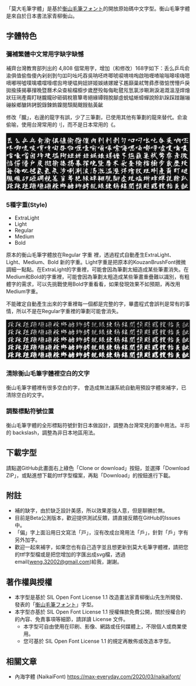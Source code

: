 「莫大毛筆字體」是基於[衡山毛筆フォント](https://opentype.jp/kouzanmouhitufont.htm)的開放原始碼中文字型。衡山毛筆字體是來自於日本書法家青柳衡山。

## 字體特色

### 彌補繁體中文常用字缺字缺憾

補齊台灣教育部列出的 4,808 個常用字，增加（和修改）168字如下：丢么乒乓俞渝俱值偷偺傻內剁剎剝勻吅叼吆吒吞吳呐呸咚唧唬唳唷啃啕啟啪喱喳喻嗡嗥嗦嗨嗯嘀嘟嘮噓噗噙噥噹嚎嚐囪垮埂塭夠妞姘姬娛婊嫘嬤孓尷巔巢弒彆彞彥徵惦愣懵戶戾拋揄揍揭摹攆晚暨曆术朵查榆檔櫥步歲歷殁每侮毗毽氖氫氯涉唰涮淚渴溉溫溼焊燴狀玨琍產甭盯瞇朧矓矽砸碉稅篡簞粵絕緣罈翱脫腳虛蜕蜢蜥蟑蟬說賒趴跺踩踫蹦塴磞躲鄉醣鈽銬銳錄鍊鎢鎳閱頹颳颼餿骷黃齜

修改「朧」，右邊的龍字有誤，少了三筆劃，已使用其他有筆劃的龍來替代。俞渝偷喻，使用台灣常用的刂，而不是日本常用的《。

![莫大毛筆字體](https://github.com/max32002/bakudaifont/raw/master/preview/preview.png)

### 5種字重(Style)

* ExtraLight
* Light
* Regular
* Medium
* Bold

原本的衡山毛筆字體放在Regular 字重 裡，透過程式自動產生ExtraLight、Light、Medium、Bold 新的字重。Light字重是把原本的KouzanBrushFont微微調細一點點。在ExtraLight的字重裡，可能會因為筆劃太細造成某些筆畫消失。在Medium和Bold的字重裡，可能會因為筆劃太粗造成某些筆畫重疊難以識別，有粗體字的需求，可以先挑戰使用Bold字重看看，如果發現效果不如預期，再改用Medium字重。

不能確定自動產生出來的字重裡每一個都是完整的字，畢盡程式會誤判是常有的事情，所以不是在Regular字重裡的筆劃可能會消失。

![莫大毛筆字體](https://github.com/max32002/bakudaifont/raw/master/preview/preview_style.png)

### 清除衡山毛筆字體裡空白的文字

衡山毛筆字體裡有很多空白的字， 會造成無法讓系統自動用預設字體來補字，已清除空白的文字。

### 調整標點符號位置

衡山毛筆字體的全形標點符號針對日本做設計，調整為台灣常見的置中用法。半形的 backslash，調整為非日本地區用法。


## 下載字型

請點選GitHub此畫面右上綠色「Clone or download」按鈕，並選擇「Download ZIP」，或點進想下載的ttf字型檔案，再點「Download」的按鈕進行下載。

## 附註

* 補的缺字，由於缺乏設計美感，所以效果差強人意，但是聊勝於無。
* 目前是Beta公測版本，歡迎提供測試反饋，請直接反饋在GitHub的Issues中。
* 「偏」字上面沿用日文寫法「戸」，沒有改成台灣用法「戶」，針對「戶」字有另外加字。
* 歡迎一起來補字，如果您也有自己造字並且想更新到莫大毛筆字體裡，請把您的ttf字型檔或是把您增加的字匯出成svg檔，透過email(weng.32002@gmail.com)給我，謝謝。

## 著作權與授權

* 本字型是基於 SIL Open Font License 1.1 改造畫法家青柳衡山先生所開發、發表的「[衡山毛筆フォント](https://opentype.jp/kouzanmouhitufont.htm)」字型。
* 本字型亦基於 SIL Open Font License 1.1 授權條款免費公開，關於授權合約的內容、免責事項等細節，請詳讀 License 文件。
    * 本字型可自由使用在印刷、影像、網路或任何媒體上，不限個人或商業使用。
    * 您可基於 SIL Open Font License 1.1 的規定再散佈或改造本字型。
    
    
## 相關文章

* 內海字體 (NaikaiFont) 
https://max-everyday.com/2020/03/naikaifont/
